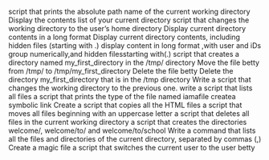  script that prints the absolute path name of the current working directory
Display the contents list of your current directory
 script that changes the working directory to the user’s home directory
Display current directory contents in a long format
Display current directory contents, including hidden files (starting with .)
display content in long format ,with user and iDs group numerically,and hidden filesstarting with(.)
 script that creates a directory named my_first_directory in the /tmp/ directory
Move the file betty from /tmp/ to /tmp/my_first_directory
Delete the file betty
Delete the directory my_first_directory that is in the /tmp directory
Write a script that changes the working directory to the previous one.
write a script that lists all files
a script that prints the type of the file named iamafile
createa symbolic link
Create a script that copies all the HTML files
 a script that moves all files beginning with an uppercase letter
a script that deletes all files in the current working directory
 a script that creates the directories welcome/, welcome/to/ and welcome/to/school 
Write a command that lists all the files and directories of the current directory, separated by commas (,)
Create a magic file
a script that switches the current user to the user betty
